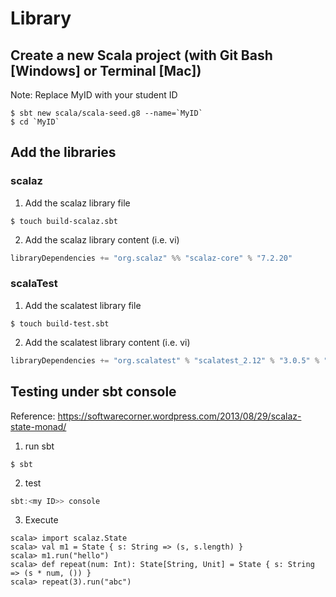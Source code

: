 # Library

## Create a new Scala project (with Git Bash [Windows] or Terminal [Mac])

Note: Replace MyID with your student ID

```shell
$ sbt new scala/scala-seed.g8 --name=`MyID`
$ cd `MyID`
```

## Add the libraries

### scalaz

1. Add the scalaz library file

```shell
$ touch build-scalaz.sbt
```

2.  Add the scalaz library content (i.e. vi)

```scala
libraryDependencies += "org.scalaz" %% "scalaz-core" % "7.2.20"
```

### scalaTest

1. Add the scalatest library file

```shell
$ touch build-test.sbt
```

2.  Add the scalatest library content (i.e. vi)

```scala
libraryDependencies += "org.scalatest" % "scalatest_2.12" % "3.0.5" % "test"
```

## Testing under sbt console

Reference: https://softwarecorner.wordpress.com/2013/08/29/scalaz-state-monad/

1. run sbt

```shell
$ sbt
```

2. test

```scala
sbt:<my ID>> console
```

3. Execute

```
scala> import scalaz.State
scala> val m1 = State { s: String => (s, s.length) }
scala> m1.run("hello")
scala> def repeat(num: Int): State[String, Unit] = State { s: String => (s * num, ()) }
scala> repeat(3).run("abc")
```




